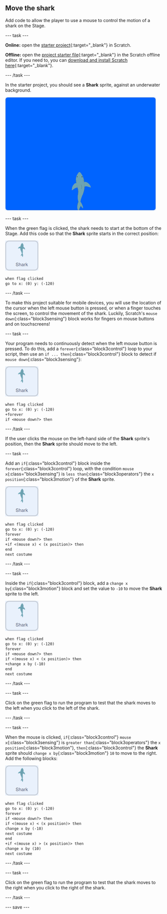 ## Move the shark

Add code to allow the player to use a mouse to control the motion of a shark on the Stage.

--- task ---

**Online:** open the [starter project](http://rpf.io/save-the-shark-on){:target="_blank"} in Scratch.
 
**Offline:** open the [project starter file](https://rpf.io/p/en/save-the-shark-go){:target="_blank"} in the Scratch offline editor. If you need to, you can [download and install Scratch here](https://scratch.mit.edu/download){:target="_blank"}.

--- /task ---

In the starter project, you should see a **Shark** sprite, against an underwater background.

![starter project](images/starter_project.png)

--- task ---

When the green flag is clicked, the shark needs to start at the bottom of the Stage. Add this code so that the **Shark** sprite starts in the correct position:

![shark sprite](images/shark-sprite.png)

```blocks3
when flag clicked
go to x: (0) y: (-120)
```

--- /task ---

To make this project suitable for mobile devices, you will use the location of the cursor when the left mouse button is pressed, or when a finger touches the screen, to control the movement of the shark. Luckily, Scratch's `mouse down`{:class="block3sensing"} block works for fingers on mouse buttons and on touchscreens!

--- task ---

Your program needs to continuously detect when the left mouse button is pressed. To do this, add a `forever`{:class="block3control"} loop to your script, then use an `if ... then`{:class="block3control"} block to detect if `mouse down`{:class="block3sensing"}:

![shark sprite](images/shark-sprite.png)

```blocks3
when flag clicked
go to x: (0) y: (-120)
+forever
if <mouse down?> then
```

--- /task ---

If the user clicks the mouse on the left-hand side of the **Shark** sprite's position, then the **Shark** sprite should move to the left.

--- task ---

Add an `if`{:class="block3control"} block inside the `forever`{:class="block3control"} loop, with the condition `mouse x`{:class="block3sensing"} is `less than`{:class="block3operators"} the `x position`{:class="block3motion"} of the **Shark** sprite.

![shark sprite](images/shark-sprite.png)
```blocks3
when flag clicked
go to x: (0) y: (-120)
forever
if <mouse down?> then
+if <(mouse x) < (x position)> then
end
next costume
```

--- /task ---

--- task ---

Inside the `if`{:class="block3control"} block, add a `change x by`{:class="block3motion"} block and set the value to `-10` to move the **Shark** sprite to the left.

![shark sprite](images/shark-sprite.png)
```blocks3
when flag clicked
go to x: (0) y: (-120)
forever
if <mouse down?> then
if <(mouse x) < (x position)> then
+change x by (-10)
end
next costume
```

--- /task ---

--- task ---

Click on the green flag to run the program to test that the shark moves to the left when you click to the left of the shark.

--- /task ---

--- task ---

When the mouse is clicked, `if`{:class="block3control"} `mouse x`{:class="block3sensing"} is `greater than`{:class="block3operators"} the `x position`{:class="block3motion"}, `then`{:class="block3control"} the **Shark** sprite should `change x by`{:class="block3motion"} `10` to move to the right. Add the following blocks:

![shark sprite](images/shark-sprite.png)

```blocks3
when flag clicked
go to x: (0) y: (-120)
forever
if <mouse down?> then
if <(mouse x) < (x position)> then
change x by (-10)
next costume
end
+if <(mouse x) > (x position)> then
change x by (10)
next costume
```

--- /task ---

--- task ---

Click on the green flag to run the program to test that the shark moves to the right when you click to the right of the shark.

--- /task ---

--- save ---
